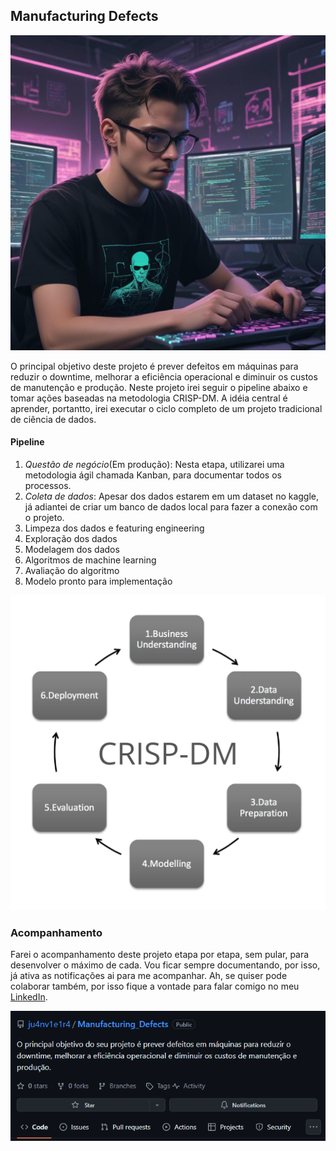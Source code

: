 ## Manufacturing Defects

![alt text](data\img\pikaso_texttoimage_cyberpunk-guy-programming-python-junior-data-scien.jpeg)

O principal objetivo deste projeto é prever defeitos em máquinas para reduzir o downtime, melhorar a eficiência operacional e diminuir os custos de manutenção e produção. Neste projeto irei seguir o pipeline abaixo e tomar ações baseadas na metodologia CRISP-DM. A idéia central é aprender, portantto, irei executar o ciclo completo de um projeto tradicional de ciência de dados.

#### Pipeline

1. *Questão de negócio*(Em produção): Nesta etapa, utilizarei uma metodologia ágil chamada Kanban, para documentar todos os processos.
2. *Coleta de dados*: Apesar dos dados estarem em um dataset no kaggle, já adiantei de criar um banco de dados local para fazer a conexão com o projeto.
3. Limpeza dos dados e featuring engineering
4. Exploração dos dados
5. Modelagem dos dados
6. Algoritmos de machine learning
7. Avaliação do algoritmo
8. Modelo pronto para implementação

![alt text](data\img\CRISP-DM.png)

### Acompanhamento

Farei o acompanhamento deste projeto etapa por etapa, sem pular, para desenvolver o máximo de cada. Vou ficar sempre documentando, por isso, já ativa as notificações ai para me acompanhar. Ah, se quiser pode colaborar também, por isso fique a vontade para falar comigo no meu [LinkedIn](https://www.linkedin.com/in/juanvieira85/). 

![alt text](data\img\image.png)